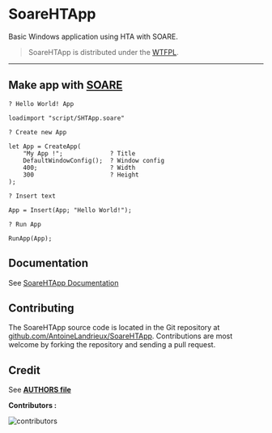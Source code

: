 
# SoareHTApp

Basic Windows application using HTA with SOARE.

>
> SoareHTApp is distributed under the [WTFPL](LICENSE).
>

---

## Make app with [SOARE](https://github.com/AntoineLandrieux/SOARE/)

```soare
? Hello World! App

loadimport "script/SHTApp.soare"

? Create new App

let App = CreateApp(
    "My App !";             ? Title
    DefaultWindowConfig();  ? Window config
    400;                    ? Width
    300                     ? Height
);

? Insert text

App = Insert(App; "Hello World!");  

? Run App

RunApp(App);
```

## Documentation

See [SoareHTApp Documentation](doc/documentation.md)

## Contributing

The SoareHTApp source code is located in the Git repository at [github.com/AntoineLandrieux/SoareHTApp](https://github.com/AntoineLandrieux/SoareHTApp/).
Contributions are most welcome by forking the repository and sending a pull request.

## Credit

See **[AUTHORS file](AUTHORS)**

**Contributors :**

![contributors](https://contrib.rocks/image?repo=AntoineLandrieux/SoareHTApp)
